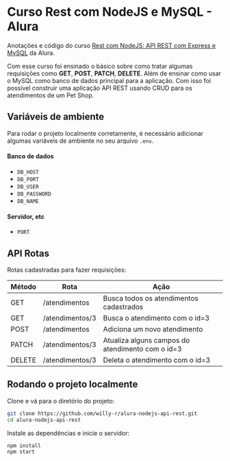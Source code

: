 # Curso Rest com NodeJS e MySQL - Alura

Anotações e código do curso [Rest com NodeJS: API REST com Express e MySQL](https://cursos.alura.com.br/course/node-rest-api) da Alura.

Com esse curso foi ensinado o básico sobre como tratar algumas requisições como **GET**, **POST**, **PATCH**, **DELETE**. Além de ensinar como usar o MySQL como banco de dados principal para a aplicação. Com isso foi possível construir uma aplicação API REST usando CRUD para os atendimentos de um Pet Shop.


## Variáveis de ambiente

Para rodar o projeto localmente corretamente, é necessário adicionar algumas variáveis de ambiente no seu arquivo `.env`.

#### Banco de dados

- `DB_HOST`
- `DB_PORT`
- `DB_USER`
- `DB_PASSWORD`
- `DB_NAME`

#### Servidor, etc

- `PORT`


## API Rotas

Rotas cadastradas para fazer requisições:

| Método | Rota | Ação |
| ------ | ---- | ---- |
| GET | /atendimentos | Busca todos os atendimentos cadastrados |
| GET | /atendimentos/3 | Busca o atendimento com o id=3 |
| POST | /atendimentos | Adiciona um novo atendimento |
| PATCH | /atendimentos/3 | Atualiza alguns campos do atendimento com o id=3 |
| DELETE | /atendimentos/3 | Deleta o atendimento com o id=3 |


## Rodando o projeto localmente

Clone e vá para o diretório do projeto:

```bash
git clone https://github.com/willy-r/alura-nodejs-api-rest.git
cd alura-nodejs-api-rest
```

Instale as dependências e inicie o servidor:

```bash
npm install
npm start
```
